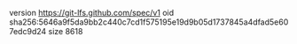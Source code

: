 version https://git-lfs.github.com/spec/v1
oid sha256:5646a9f5da9bb2c440c7cd1f575195e19d9b05d1737845a4dfad5e607edc9d24
size 8618

